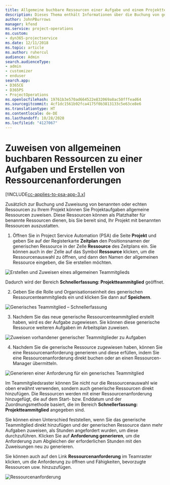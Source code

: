 ```yaml
---
title: Allgemeine buchbare Ressourcen einer Aufgabe und einem Projektteam zuweisen
description: Dieses Thema enthält Informationen über die Buchung von generischen Ressourcen für Aufgaben und Projektteams.
author: JohnPBurrows
manager: kfend
ms.service: project-operations
ms.custom:
- dyn365-projectservice
ms.date: 12/11/2018
ms.topic: article
ms.author: ruhercul
audience: Admin
search.audienceType:
- admin
- customizer
- enduser
search.app:
- D365CE
- D365PS
- ProjectOperations
ms.openlocfilehash: 19761b3e570ad664522e832069a8ac50fffead64
ms.sourcegitcommit: 4cf1dc1561b92fca4175f0b3813133c5e63ce8e6
ms.translationtype: HT
ms.contentlocale: de-DE
ms.lasthandoff: 10/28/2020
ms.locfileid: "4127067"
---
```

# <a name="assign-generic-bookable-resources-to-a-task-and-generate-resource-requirements"></a>Zuweisen von allgemeinen buchbaren Ressourcen zu einer Aufgaben und Erstellen von Ressourcenanforderungen 

[!INCLUDE[cc-applies-to-psa-app-3.x](../includes/cc-applies-to-psa-app-3x.md)]

Zusätzlich zur Buchung und Zuweisung von benannten oder echten Ressourcen zu Ihrem Projekt können Sie Projektaufgaben allgemeine Ressourcen zuweisen. Diese Ressourcen können als Platzhalter für benannte Ressourcen dienen, bis Sie bereit sind, Ihr Projekt mit benannten Ressourcen auszustatten. 

1. Öffnen Sie in Project Service Automation (PSA) die Seite **Projekt** und geben Sie auf der Registerkarte **Zeitplan** den Positionsnamen der generischen Ressource in der Zelle **Ressource** des Zeitplans ein. Sie können auch in der Zelle auf das Symbol **Ressource** klicken, um die Ressourcenauswahl zu öffnen, und dann den Namen der allgemeinen Ressource eingeben, die Sie erstellen möchten.

![Erstellen und Zuweisen eines allgemeinen Teammitglieds](media/RM-how-to-9.png)

Dadurch wird der Bereich **Schnellerfassung: Projektteammitglied** geöffnet. 

2. Geben Sie die Rolle und Organisationseinheit des generischen Ressourcenteammitglieds ein und klicken Sie dann auf **Speichern**.

![Generisches Teammitglied – Schnellerfassung](media/RM-how-to-10.png)

3. Nachdem Sie das neue generische Ressourcenteammitglied erstellt haben, wird es der Aufgabe zugewiesen. Sie können diese generische Ressource weiteren Aufgaben im Arbeitsplan zuweisen.

![Zuweisen vorhandener generischer Teammitglieder zu Aufgaben](media/RM-how-to-11.png)

4. Nachdem Sie die generische Ressource zugewiesen haben, können Sie eine Ressourcenanforderung generieren und diese erfüllen, indem Sie eine Ressourcenanforderung direkt buchen oder an einen Ressourcen-Manager übermitteln.

![Generieren einer Anforderung für ein generisches Teammitglied](media/RM-how-to-12.png)

Im Teammitgliedsraster können Sie nicht nur die Ressourcenauswahl wie oben erwähnt verwenden, sondern auch generische Ressourcen direkt hinzufügen. Die Ressourcen werden mit einer Ressourcenanforderung hinzugefügt, die auf dem Start- bzw. Enddatum und der Zuordnungsmethode basiert, die im Bereich **Schnellerfassung: Projektteammitglied** angegeben sind.

Sie können einen Unterschied feststellen, wenn Sie das generische Teammitglied direkt hinzufügen und der generischen Ressource dann mehr Aufgaben zuweisen, als Stunden angefordert wurden, um diese durchzuführen. Klicken Sie auf **Anforderung generieren**, um die Anforderung zum Abgleichen der erforderlichen Stunden mit den Zuweisungen neu zu generieren.

Sie können auch auf den Link **Ressourcenanforderung** im Teamraster klicken, um die Anforderung zu öffnen und Fähigkeiten, bevorzugte Ressourcen usw. hinzuzufügen.

![Ressourcenanforderung](media/RM-how-to-13.png)

